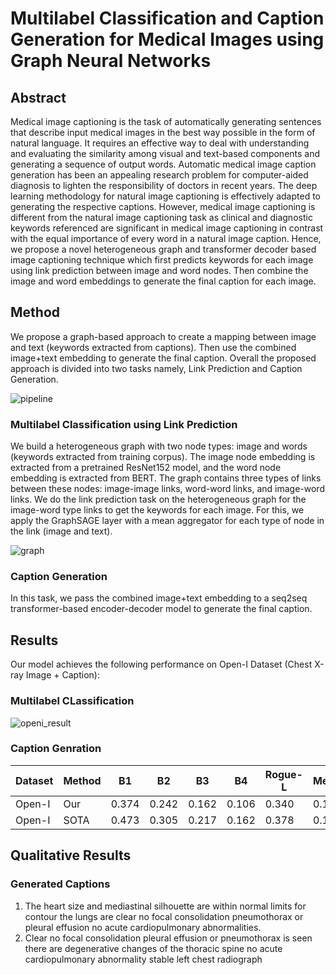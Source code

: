 # Multilabel Classification and Caption Generation for Medical Images using Graph Neural Networks

## Abstract

   Medical image captioning is the task of automatically generating sentences that describe input medical images in the best way possible in the form of natural language. It requires an effective way to deal with understanding and evaluating the similarity among visual and text-based components and generating a sequence of output words. Automatic medical image caption generation has been an appealing research problem for computer-aided diagnosis to lighten the responsibility of doctors in recent years. The deep learning methodology for natural image captioning is effectively adapted to generating the respective captions. However, medical image captioning is different from the natural image captioning task as clinical and diagnostic keywords referenced are significant in medical image captioning in contrast with the equal importance of every word in a natural image caption. 
   Hence, we propose a novel heterogeneous graph and transformer decoder based image captioning technique which first predicts keywords for each image using link prediction between image and word nodes. Then combine the image and word embeddings to generate the final caption for each image.

## Method

We propose a graph-based approach to create a mapping between image and text (keywords extracted from captions). Then use the combined image+text embedding to generate the final caption. Overall the proposed approach is divided into two tasks namely, Link Prediction and Caption Generation.

![pipeline](https://user-images.githubusercontent.com/17990196/208685370-4244e4d5-e6fb-4153-a86d-edeceea8c098.jpg)

### Multilabel Classification using Link Prediction
We build a heterogeneous graph with two node types: image and words (keywords extracted from training corpus). The image node embedding is extracted from a pretrained ResNet152 model, and the word node embedding is extracted from BERT. The graph contains three types of links between these nodes: image-image links, word-word links, and image-word links.
We do the link prediction task on the heterogeneous graph for the image-word type links to get the keywords for each image. For this, we apply the GraphSAGE layer with a mean aggregator for each type of node in the link (image and text).

![graph](https://user-images.githubusercontent.com/17990196/208685288-dad4c1e5-582f-4954-bade-b7d8c0e95cb1.jpg)
   
### Caption Generation
In this task, we pass the combined image+text embedding to a seq2seq transformer-based encoder-decoder model to generate the final caption.

<!-- ## Requirements

To install requirements:

```setup
pip install -r requirements.txt
```
## Training

To train the model(s) in the paper, run this command:

```train
python train.py --input-data <path_to_data> --alpha 10 --beta 20
```

>📋  Describe how to train the models, with example commands on how to train the models in your paper, including the full training procedure and appropriate hyperparameters.

## Evaluation

To evaluate my model on ImageNet, run:

```eval
python eval.py --model-file mymodel.pth --benchmark imagenet
``` -->

## Results

Our model achieves the following performance on Open-I Dataset (Chest X-ray Image + Caption):
### Multilabel CLassification
![openi_result](https://user-images.githubusercontent.com/17990196/208685422-7fbbc476-f375-46c8-84fe-4d6b1e641930.jpeg)

### Caption Genration
| Dataset         | Method  | B1 | B2 | B3| B4 | Rogue-L | Meteor |  
| ------------------ |---------------- | -------------- | -------------- | -------------- | -------------- | -------------- | -------------- |
| Open-I  | Our  | 0.374 | 0.242 | 0.162 | 0.106 | 0.340 | 0.180 |
| Open-I  | SOTA  | 0.473 | 0.305 | 0.217 | 0.162 | 0.378 | 0.186 |

## Qualitative Results

### Generated Captions
1. The heart size and mediastinal silhouette are within normal limits for contour the lungs are clear no focal consolidation pneumothorax or pleural effusion no acute cardiopulmonary abnormalities.
2. Clear no focal consolidation pleural effusion or pneumothorax is seen there are degenerative changes of the thoracic spine no acute cardiopulmonary abnormality stable left chest radiograph


